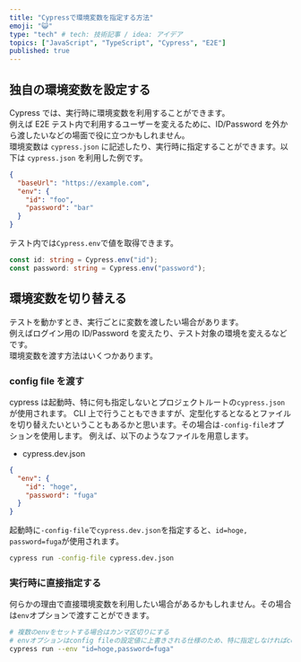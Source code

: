 ```yaml
---
title: "Cypressで環境変数を指定する方法"
emoji: "😺"
type: "tech" # tech: 技術記事 / idea: アイデア
topics: ["JavaScript", "TypeScript", "Cypress", "E2E"]
published: true
---
```


## 独自の環境変数を設定する

Cypress では、実行時に環境変数を利用することができます。  
例えば E2E テスト内で利用するユーザーを変えるために、ID/Password を外から渡したいなどの場面で役に立つかもしれません。  
環境変数は `cypress.json` に記述したり、実行時に指定することができます。以下は `cypress.json` を利用した例です。

```json
{
  "baseUrl": "https://example.com",
  "env": {
    "id": "foo",
    "password": "bar"
  }
}
```

テスト内では`Cypress.env`で値を取得できます。

```ts
const id: string = Cypress.env("id");
const password: string = Cypress.env("password");
```

## 環境変数を切り替える

テストを動かすとき、実行ごとに変数を渡したい場合があります。  
例えばログイン用の ID/Password を変えたり、テスト対象の環境を変えるなどです。  
環境変数を渡す方法はいくつかあります。

### config file を渡す

cypress は起動時、特に何も指定しないとプロジェクトルートの`cypress.json`が使用されます。
CLI 上で行うこともできますが、定型化するとなるとファイルを切り替えたいということもあるかと思います。その場合は`-config-file`オプションを使用します。
例えば、以下のようなファイルを用意します。

- cypress.dev.json

```json
{
  "env": {
    "id": "hoge",
    "password": "fuga"
  }
}
```

起動時に`-config-file`で`cypress.dev.json`を指定すると、`id=hoge, password=fuga`が使用されます。

```sh
cypress run -config-file cypress.dev.json
```

### 実行時に直接指定する

何らかの理由で直接環境変数を利用したい場合があるかもしれません。その場合は`env`オプションで渡すことができます。

```sh
# 複数のenvをセットする場合はカンマ区切りにする
# envオプションはconfig fileの設定値に上書きされる仕様のため、特に指定しなければconfig fileの値が使用される
cypress run --env "id=hoge,password=fuga"
```

